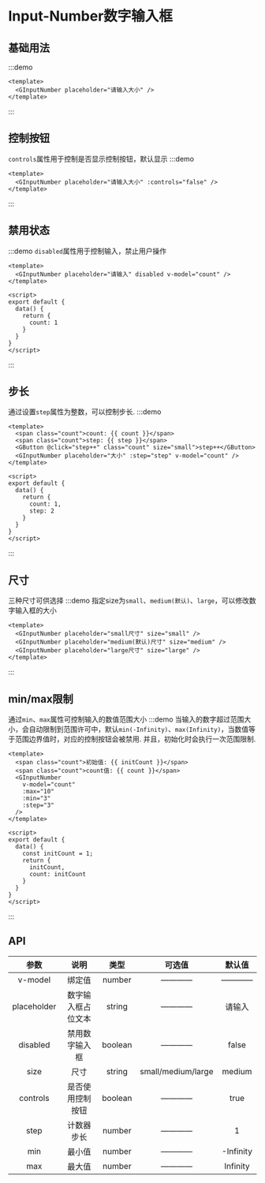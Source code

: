 # Input-Number数字输入框

## 基础用法
:::demo
```vue
<template>
  <GInputNumber placeholder="请输入大小" />
</template>
```
:::

## 控制按钮
`controls`属性用于控制是否显示控制按钮，默认显示
:::demo 
```vue
<template>
  <GInputNumber placeholder="请输入大小" :controls="false" />
</template>
```
:::

## 禁用状态
:::demo `disabled`属性用于控制输入，禁止用户操作
```vue
<template>
  <GInputNumber placeholder="请输入" disabled v-model="count" />
</template>

<script>
export default {
  data() {
    return {
      count: 1
    }
  }
}
</script>
```
:::

## 步长
通过设置`step`属性为整数，可以控制步长.
:::demo
```vue
<template>
  <span class="count">count: {{ count }}</span>
  <span class="count">step: {{ step }}</span>
  <GButton @click="step++" class="count" size="small">step++</GButton>
  <GInputNumber placeholder="大小" :step="step" v-model="count" />
</template>

<script>
export default {
  data() {
    return {
      count: 1,
      step: 2
    }
  }
}
</script>
```
:::

## 尺寸
三种尺寸可供选择
:::demo 指定size为`small`、`medium(默认)`、`large`，可以修改数字输入框的大小
```vue
<template>
  <GInputNumber placeholder="small尺寸" size="small" />
  <GInputNumber placeholder="medium(默认)尺寸" size="medium" />
  <GInputNumber placeholder="large尺寸" size="large" />
</template>
```
:::

## min/max限制 
通过`min`、`max`属性可控制输入的数值范围大小
:::demo 当输入的数字超过范围大小，会自动限制到范围许可中，默认`min(-Infinity)`、`max(Infinity)`，当数值等于范围边界值时，对应的控制按钮会被禁用. 并且，初始化时会执行一次范围限制.
```vue
<template>
  <span class="count">初始值: {{ initCount }}</span>
  <span class="count">count值: {{ count }}</span>
  <GInputNumber
    v-model="count"
    :max="10"
    :min="3"
    :step="3"
  />
</template>

<script>
export default {
  data() {
    const initCount = 1;
    return {
      initCount,
      count: initCount
    }
  }
}
</script>
```
:::

## API
| 参数 | 说明 | 类型 | 可选值 | 默认值 |
|:----:|:----:|:----:|:----:|:----:|
| v-model | 绑定值 | number | ———— | ———— |
| placeholder | 数字输入框占位文本 | string | ———— | 请输入 |
| disabled | 禁用数字输入框 | boolean | ———— | false |
| size | 尺寸 | string | small/medium/large | medium |
| controls | 是否使用控制按钮 | boolean | ———— | true |
| step | 计数器步长 | number | ———— | 1 |
| min | 最小值 | number | ———— | -Infinity |
| max | 最大值 | number | ———— | Infinity |

<style>
.g-input-number {
  margin: 0 8px;
}
.count {
  margin-right: 16px;
}
</style>